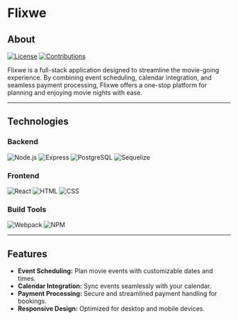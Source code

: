 # Flixwe
## About

[![License](https://img.shields.io/badge/License-MIT-008CBA)](#)
[![Contributions](https://img.shields.io/badge/Contributions-Welcome-FFD700)](#)

Flixwe is a full-stack application designed to streamline the movie-going experience. By combining event scheduling, calendar integration, and seamless payment processing, Flixwe offers a one-stop platform for planning and enjoying movie nights with ease.

---

## Technologies

### Backend
![Node.js](https://img.shields.io/badge/Node.js-339933?logo=node.js&logoColor=white)  ![Express](https://img.shields.io/badge/Express-000000?logo=express&logoColor=white)  ![PostgreSQL](https://img.shields.io/badge/PostgreSQL-336791?logo=postgresql&logoColor=white)  ![Sequelize](https://img.shields.io/badge/Sequelize-52B0E7?logo=sequelize&logoColor=white)

### Frontend
![React](https://img.shields.io/badge/React-61DAFB?logo=react&logoColor=black)  ![HTML](https://img.shields.io/badge/HTML-E34F26?logo=html5&logoColor=white)  ![CSS](https://img.shields.io/badge/CSS-1572B6?logo=css3&logoColor=white)

### Build Tools
![Webpack](https://img.shields.io/badge/Webpack-8DD6F9?logo=webpack&logoColor=black)  ![NPM](https://img.shields.io/badge/NPM-CB3837?logo=npm&logoColor=white)

---

## Features

- **Event Scheduling:** Plan movie events with customizable dates and times.
- **Calendar Integration:** Sync events seamlessly with your calendar.
- **Payment Processing:** Secure and streamlined payment handling for bookings.
- **Responsive Design:** Optimized for desktop and mobile devices.
